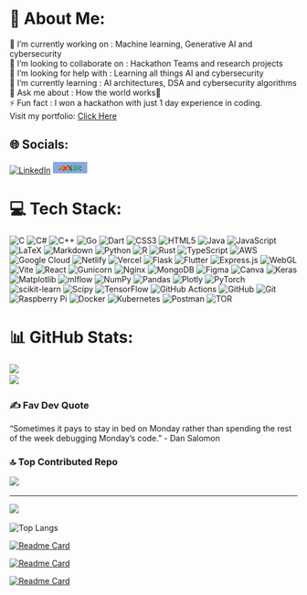 # 💫 About Me:
🔭 I’m currently working on : Machine learning, Generative AI and cybersecurity<br>👯 I’m looking to collaborate on : Hackathon Teams and research projects<br>🤝 I’m looking for help with : Learning all things AI and cybersecurity<br>🌱 I’m currently learning : AI architectures, DSA and cybersecurity algorithms<br>💬 Ask me about : How the world works🤪<br>⚡ Fun fact : I won a hackathon with just 1 day experience in coding.
<br>
Visit my portfolio: <a href="https://amoghk04.github.io" target="_blank">Click Here</a>


## 🌐 Socials:
<a href="www.linkedin.com/in/amogh-kalasapura-992a51206" target="_blank">[![LinkedIn](https://img.shields.io/badge/LinkedIn-%230077B5.svg?logo=linkedin&logoColor=white)]()</a> 
<a href="https://amoghk04.github.io" target="_blank"><img src="AK.svg" height = 20, width = 60, border-radius = 50%></a>

# 💻 Tech Stack:
![C](https://img.shields.io/badge/c-%2300599C.svg?style=flat&logo=c&logoColor=white) ![C#](https://img.shields.io/badge/c%23-%23239120.svg?style=flat&logo=csharp&logoColor=white) ![C++](https://img.shields.io/badge/c++-%2300599C.svg?style=flat&logo=c%2B%2B&logoColor=white) ![Go](https://img.shields.io/badge/go-%2300ADD8.svg?style=flat&logo=go&logoColor=white) ![Dart](https://img.shields.io/badge/dart-%230175C2.svg?style=flat&logo=dart&logoColor=white) ![CSS3](https://img.shields.io/badge/css3-%231572B6.svg?style=flat&logo=css3&logoColor=white) ![HTML5](https://img.shields.io/badge/html5-%23E34F26.svg?style=flat&logo=html5&logoColor=white) ![Java](https://img.shields.io/badge/java-%23ED8B00.svg?style=flat&logo=openjdk&logoColor=white) ![JavaScript](https://img.shields.io/badge/javascript-%23323330.svg?style=flat&logo=javascript&logoColor=%23F7DF1E) ![LaTeX](https://img.shields.io/badge/latex-%23008080.svg?style=flat&logo=latex&logoColor=white) ![Markdown](https://img.shields.io/badge/markdown-%23000000.svg?style=flat&logo=markdown&logoColor=white) ![Python](https://img.shields.io/badge/python-3670A0?style=flat&logo=python&logoColor=ffdd54) ![R](https://img.shields.io/badge/r-%23276DC3.svg?style=flat&logo=r&logoColor=white) ![Rust](https://img.shields.io/badge/rust-%23000000.svg?style=flat&logo=rust&logoColor=white) ![TypeScript](https://img.shields.io/badge/typescript-%23007ACC.svg?style=flat&logo=typescript&logoColor=white) ![AWS](https://img.shields.io/badge/AWS-%23FF9900.svg?style=flat&logo=amazon-aws&logoColor=white) ![Google Cloud](https://img.shields.io/badge/GoogleCloud-%234285F4.svg?style=flat&logo=google-cloud&logoColor=white) ![Netlify](https://img.shields.io/badge/netlify-%23000000.svg?style=flat&logo=netlify&logoColor=#00C7B7) ![Vercel](https://img.shields.io/badge/vercel-%23000000.svg?style=flat&logo=vercel&logoColor=white) ![Flask](https://img.shields.io/badge/flask-%23000.svg?style=flat&logo=flask&logoColor=white) ![Flutter](https://img.shields.io/badge/Flutter-%2302569B.svg?style=flat&logo=Flutter&logoColor=white) ![Express.js](https://img.shields.io/badge/express.js-%23404d59.svg?style=flat&logo=express&logoColor=%2361DAFB) ![WebGL](https://img.shields.io/badge/WebGL-990000?logo=webgl&logoColor=white&style=flat) ![Vite](https://img.shields.io/badge/vite-%23646CFF.svg?style=flat&logo=vite&logoColor=white) ![React](https://img.shields.io/badge/react-%2320232a.svg?style=flat&logo=react&logoColor=%2361DAFB) ![Gunicorn](https://img.shields.io/badge/gunicorn-%298729.svg?style=flat&logo=gunicorn&logoColor=white) ![Nginx](https://img.shields.io/badge/nginx-%23009639.svg?style=flat&logo=nginx&logoColor=white) ![MongoDB](https://img.shields.io/badge/MongoDB-%234ea94b.svg?style=flat&logo=mongodb&logoColor=white) ![Figma](https://img.shields.io/badge/figma-%23F24E1E.svg?style=flat&logo=figma&logoColor=white) ![Canva](https://img.shields.io/badge/Canva-%2300C4CC.svg?style=flat&logo=Canva&logoColor=white) ![Keras](https://img.shields.io/badge/Keras-%23D00000.svg?style=flat&logo=Keras&logoColor=white) ![Matplotlib](https://img.shields.io/badge/Matplotlib-%23ffffff.svg?style=flat&logo=Matplotlib&logoColor=black) ![mlflow](https://img.shields.io/badge/mlflow-%23d9ead3.svg?style=flat&logo=numpy&logoColor=blue) ![NumPy](https://img.shields.io/badge/numpy-%23013243.svg?style=flat&logo=numpy&logoColor=white) ![Pandas](https://img.shields.io/badge/pandas-%23150458.svg?style=flat&logo=pandas&logoColor=white) ![Plotly](https://img.shields.io/badge/Plotly-%233F4F75.svg?style=flat&logo=plotly&logoColor=white) ![PyTorch](https://img.shields.io/badge/PyTorch-%23EE4C2C.svg?style=flat&logo=PyTorch&logoColor=white) ![scikit-learn](https://img.shields.io/badge/scikit--learn-%23F7931E.svg?style=flat&logo=scikit-learn&logoColor=white) ![Scipy](https://img.shields.io/badge/SciPy-%230C55A5.svg?style=flat&logo=scipy&logoColor=%white) ![TensorFlow](https://img.shields.io/badge/TensorFlow-%23FF6F00.svg?style=flat&logo=TensorFlow&logoColor=white) ![GitHub Actions](https://img.shields.io/badge/github%20actions-%232671E5.svg?style=flat&logo=githubactions&logoColor=white) ![GitHub](https://img.shields.io/badge/github-%23121011.svg?style=flat&logo=github&logoColor=white) ![Git](https://img.shields.io/badge/git-%23F05033.svg?style=flat&logo=git&logoColor=white) ![Raspberry Pi](https://img.shields.io/badge/-RaspberryPi-C51A4A?style=flat&logo=Raspberry-Pi) ![Docker](https://img.shields.io/badge/docker-%230db7ed.svg?style=flat&logo=docker&logoColor=white) ![Kubernetes](https://img.shields.io/badge/kubernetes-%23326ce5.svg?style=flat&logo=kubernetes&logoColor=white) ![Postman](https://img.shields.io/badge/Postman-FF6C37?style=flat&logo=postman&logoColor=white) ![TOR](https://img.shields.io/badge/tor-%237E4798.svg?style=flat&logo=tor-project&logoColor=white)
# 📊 GitHub Stats:
![](https://github-readme-stats.vercel.app/api?username=Amoghk04&theme=dark&hide_border=false&include_all_commits=true&count_private=true)<br/>
![](https://github-readme-streak-stats.herokuapp.com/?user=Amoghk04&theme=dark&hide_border=false)<br/>

### ✍️ Fav Dev Quote
“Sometimes it pays to stay in bed on Monday rather than spending the rest of the week debugging Monday’s code.” - Dan Salomon

### 🔝 Top Contributed Repo
![](https://github-contributor-stats.vercel.app/api?username=Amoghk04&limit=5&theme=dark&combine_all_yearly_contributions=true)

---
[![](https://visitcount.itsvg.in/api?id=Amoghk04&icon=0&color=4)](https://visitcount.itsvg.in)

![Top Langs](https://github-readme-stats.vercel.app/api/top-langs/?username=Amoghk04&langs_count=10)

[![Readme Card](https://github-readme-stats.vercel.app/api/pin/?username=Amoghk04&repo=en-to-kn-transliteration)](https://github.com/anuraghazra/github-readme-stats)

[![Readme Card](https://github-readme-stats.vercel.app/api/pin/?username=Amoghk04&repo=sentiment-analysis)](https://github.com/anuraghazra/github-readme-stats)

[![Readme Card](https://github-readme-stats.vercel.app/api/pin/?username=sathya-pramodh&repo=LiveFace)](https://github.com/anuraghazra/github-readme-stats)

<!-- Proudly created with GPRM ( https://gprm.itsvg.in ) -->

